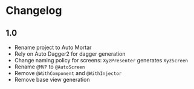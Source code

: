 # Changelog

## 1.0

- Rename project to Auto Mortar
- Rely on Auto Dagger2 for dagger generation
- Change naming policy for screens: `XyzPresenter` generates `XyzScreen`
- Rename `@MVP` to `@AutoScreen`
- Remove `@WithComponent` and `@WithInjector`
- Remove base view generation
